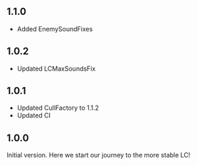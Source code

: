 ## 1.1.0
- Added EnemySoundFixes

## 1.0.2
- Updated LCMaxSoundsFix

## 1.0.1
- Updated CullFactory to 1.1.2
- Updated CI

## 1.0.0
Initial version. Here we start our journey to the more stable LC!

